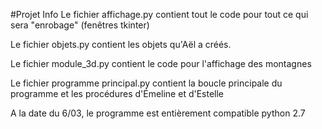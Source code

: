 #Projet Info
Le fichier affichage.py contient tout le code pour tout ce qui sera "enrobage" (fenêtres tkinter)

Le fichier objets.py contient les objets qu'Aël a créés.

Le fichier module_3d.py contient le code pour l'affichage des montagnes

Le fichier programme principal.py contient la boucle principale du programme et les procédures d'Émeline et d'Estelle

A la date du 6/03, le programme est entièrement compatible python 2.7
